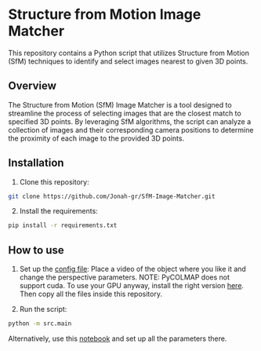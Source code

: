 # Structure from Motion Image Matcher

This repository contains a Python script that utilizes Structure from Motion (SfM) techniques to identify and select images nearest to given 3D points.

## Overview

The Structure from Motion (SfM) Image Matcher is a tool designed to streamline the process of selecting images that are the closest match to specified 3D points. By leveraging SfM algorithms, the script can analyze a collection of images and their corresponding camera positions to determine the proximity of each image to the provided 3D points.

## Installation

1. Clone this repository:

```bash
git clone https://github.com/Jonah-gr/SfM-Image-Matcher.git
```

2. Install the requirements:
```bash
pip install -r requirements.txt
```

## How to use

1. Set up the [config file](src/config.py):
Place a video of the object where you like it and change the perspective parameters.
NOTE: PyCOLMAP does not support cuda. To use your GPU anyway, install the right version [here](https://colmap.github.io/install.html). Then copy all the files inside this repository.

2. Run the script:

```bash
python -m src.main
```

Alternatively, use this [notebook](notebook/example.ipynb) and set up all the parameters there.



